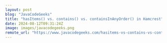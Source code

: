 ```yaml
---
layout: post
blog: "JavaCodeGeeks"
title: "hasItems() vs. contains() vs. containsInAnyOrder() in Hamcrest"
date: 2024-08-12T09:31:24Z
image: images/javacodegeeks.png
remote_url: "https://www.javacodegeeks.com/hasitems-vs-contains-vs-containsinanyorder-in-hamcrest.html"
---
```


